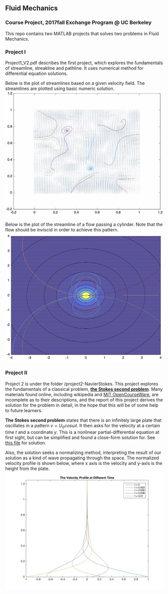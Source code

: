 ## Fluid Mechanics
### Course Project, 2017fall Exchange Program @ UC Berkeley

This repo contains two MATLAB projects that solves two problems in Fluid Mechanics.

### Project I
Project1_V2.pdf describes the first project, which explores the fundamentals of streamline, streakline and pathline. It uses numerical method for differential equation solutions.

Below is the plot of streamlines based on a given velocity field. The streamlines are plotted using basic numeric solution.
![velocity field and streamline](readme_pic/streamline.jpg)

Below is the plot of the streamline of a flow passing a cylinder. Note that the flow should be inviscid in order to achieve this pattern.
![cylinder](readme_pic/part2-2.jpg)

### Project II
Project 2 is under the folder /project2-NavierStokes. This project explores the fundamentals of a classical problem, [**the Stokes second problem**](https://en.wikipedia.org/wiki/Stokes_problem). Many materials found online, including wikipedia and [MIT OpenCourseWare](https://ocw.mit.edu/courses/mechanical-engineering/2-25-advanced-fluid-mechanics-fall-2013/more-complex-viscous-dominated-flows/MIT2_25F13_SolutionStokes2.pdf), are incomplete as to their descriptions, and the report of this project derives the solution for the problem in detail, in the hope that this will be of some help to future learners.

**The Stokes second problem** states that there is an infinitely large plate that oscillates in a pattern $v = U_0 cos\omega t$. It then asks for the velocity at a certain time $t$ and a coordinate $y$. This is a nonlinear partial-differential equation at first sight, but can be simplified and found a close-form solution for. See [this file](https://github.com/ArayCHN/FluidMechanics/blob/master/project2-NavierStokes/Write_up/report.pdf) for solution.

Also, the solution seeks a normalizing method, interpreting the result of our solution as a kind of wave propagating through the space. The normalized velocity profile is shown below, where x axis is the velocity and y-axis is the height from the plate.
![stokes](readme_pic/plotAll.jpg)